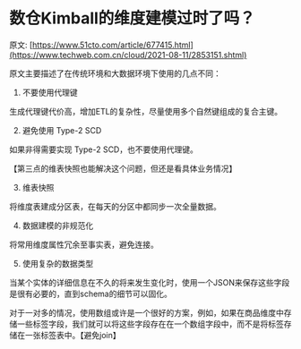 # 数仓Kimball的维度建模过时了吗？

原文: [https://www.51cto.com/article/677415.html](https://www.techweb.com.cn/cloud/2021-08-11/2853151.shtml)

原文主要描述了在传统环境和大数据环境下使用的几点不同：

1. 不要使用代理键

生成代理键代价高，增加ETL的复杂性，尽量使用多个自然键组成的复合主键。

2. 避免使用 Type-2 SCD

如果非得需要实现 Type-2 SCD，也不要使用代理键。

【第三点的维表快照也能解决这个问题，但还是看具体业务情况】

3. 维表快照

将维度表建成分区表，在每天的分区中都同步一次全量数据。

4. 数据建模的非规范化

将常用维度属性冗余至事实表，避免连接。

5. 使用复杂的数据类型

当某个实体的详细信息在不久的将来发生变化时，使用一个JSON来保存这些字段是很有必要的，直到schema的细节可以固化。

对于一对多的情况，使用数组或许是一个很好的方案，例如，如果在商品维度中存储一些标签字段，我们就可以将这些字段存在在一个数组字段中，而不是将标签存储在一张标签表中。【避免join】